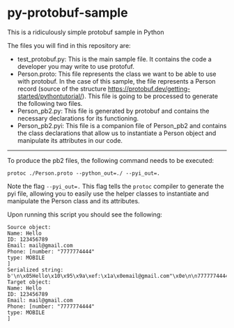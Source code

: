 # py-protobuf-sample

This is a ridiculously simple protobuf sample in Python

The files you will find in this repository are:

- test_protobuf.py: This is the main sample file. It contains the code a developer you may write to use protofuf.
- Person.proto: This file represents the class we want to be able to use with protobuf. In the case of this sample, the file represents a Person record (source of the structure https://protobuf.dev/getting-started/pythontutorial/). This file is going to be processed to generate the following two files.
- Person_pb2.py: This file is generated by protobuf and contains the necessary declarations for its functioning.
- Person_pb2.pyi: This file is a companion file of Person_pb2 and contains the class declarations that allow us to instantiate a Person object and manipulate its attributes in our code.

---

To produce the pb2 files, the following command needs to be executed:

```
protoc ./Person.proto --python_out=./ --pyi_out=.
```

Note the flag ```--pyi_out=.``` This flag tells the ```protoc``` compiler to generate the pyi file, allowing you to easily use the helper classes to instantiate and manipulate the Person class and its attributes.

Upon running this script you should see the following:

```
Source object:
Name: Hello
ID: 123456789
Email: mail@gmail.com
Phone: [number: "7777774444"
type: MOBILE
]
Serialized string: b'\n\x05Hello\x10\x95\x9a\xef:\x1a\x0email@gmail.com"\x0e\n\n7777774444\x10\x00'
Target object:
Name: Hello
ID: 123456789
Email: mail@gmail.com
Phone: [number: "7777774444"
type: MOBILE
]
```